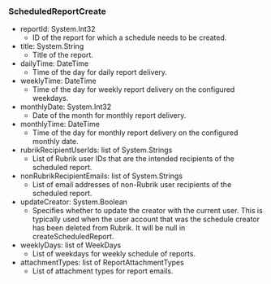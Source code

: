 ### ScheduledReportCreate
- reportId: System.Int32
  - ID of the report for which a schedule needs to be created.
- title: System.String
  - Title of the report.
- dailyTime: DateTime
  - Time of the day for daily report delivery.
- weeklyTime: DateTime
  - Time of the day for weekly report delivery on the configured weekdays.
- monthlyDate: System.Int32
  - Date of the month for monthly report delivery.
- monthlyTime: DateTime
  - Time of the day for monthly report delivery on the configured monthly date.
- rubrikRecipientUserIds: list of System.Strings
  - List of Rubrik user IDs that are the intended recipients of the scheduled report.
- nonRubrikRecipientEmails: list of System.Strings
  - List of email addresses of non-Rubrik user recipients of the scheduled report.
- updateCreator: System.Boolean
  - Specifies whether to update the creator with the current user. This is typically used when the user account that was the schedule creator has been deleted from Rubrik. It will be null in createScheduledReport.
- weeklyDays: list of WeekDays
  - List of weekdays for weekly schedule of reports.
- attachmentTypes: list of ReportAttachmentTypes
  - List of attachment types for report emails.
